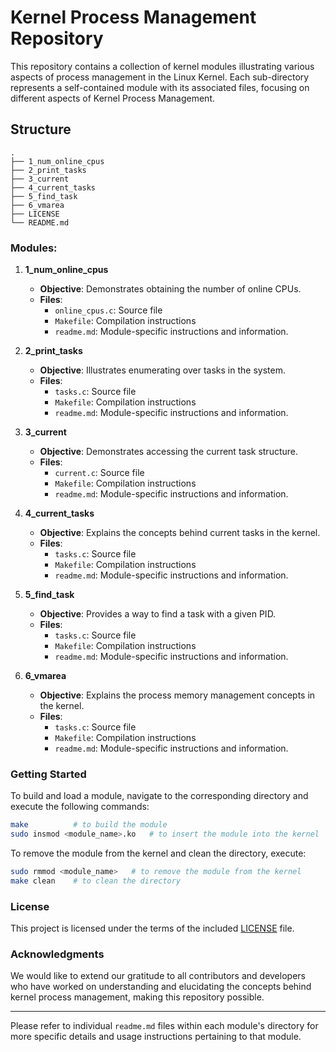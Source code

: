 # Kernel Process Management Repository

This repository contains a collection of kernel modules illustrating various aspects of process management in the Linux Kernel. Each sub-directory represents a self-contained module with its associated files, focusing on different aspects of Kernel Process Management.

## Structure
```
.
├── 1_num_online_cpus
├── 2_print_tasks
├── 3_current
├── 4_current_tasks
├── 5_find_task
├── 6_vmarea
├── LICENSE
└── README.md
```

### Modules:
1. **1_num_online_cpus**
   - **Objective**: Demonstrates obtaining the number of online CPUs.
   - **Files**:
     - `online_cpus.c`: Source file
     - `Makefile`: Compilation instructions
     - `readme.md`: Module-specific instructions and information.
   
2. **2_print_tasks**
   - **Objective**: Illustrates enumerating over tasks in the system.
   - **Files**:
     - `tasks.c`: Source file
     - `Makefile`: Compilation instructions
     - `readme.md`: Module-specific instructions and information.
   
3. **3_current**
   - **Objective**: Demonstrates accessing the current task structure.
   - **Files**:
     - `current.c`: Source file
     - `Makefile`: Compilation instructions
     - `readme.md`: Module-specific instructions and information.
   
4. **4_current_tasks**
   - **Objective**: Explains the concepts behind current tasks in the kernel.
   - **Files**:
     - `tasks.c`: Source file
     - `Makefile`: Compilation instructions
     - `readme.md`: Module-specific instructions and information.
   
5. **5_find_task**
   - **Objective**: Provides a way to find a task with a given PID.
   - **Files**:
     - `tasks.c`: Source file
     - `Makefile`: Compilation instructions
     - `readme.md`: Module-specific instructions and information.
   
6. **6_vmarea**
   - **Objective**: Explains the process memory management concepts in the kernel.
   - **Files**:
     - `tasks.c`: Source file
     - `Makefile`: Compilation instructions
     - `readme.md`: Module-specific instructions and information.

### Getting Started

To build and load a module, navigate to the corresponding directory and execute the following commands:

```sh
make          # to build the module
sudo insmod <module_name>.ko   # to insert the module into the kernel
```

To remove the module from the kernel and clean the directory, execute:

```sh
sudo rmmod <module_name>   # to remove the module from the kernel
make clean    # to clean the directory
```

### License

This project is licensed under the terms of the included [LICENSE](./LICENSE) file.

### Acknowledgments

We would like to extend our gratitude to all contributors and developers who have worked on understanding and elucidating the concepts behind kernel process management, making this repository possible.

---

Please refer to individual `readme.md` files within each module's directory for more specific details and usage instructions pertaining to that module.